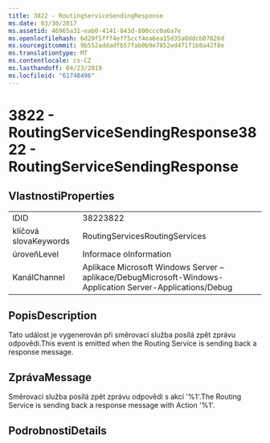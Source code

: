 ```yaml
---
title: 3822 - RoutingServiceSendingResponse
ms.date: 03/30/2017
ms.assetid: 46965a31-eab0-4141-843d-800ccc0a6a7e
ms.openlocfilehash: 6d20f5fff4eff5ccf4ea6ea15d35a0ddcb07626d
ms.sourcegitcommit: 9b552addadfb57fab0b9e7852ed4f1f1b8a42f8e
ms.translationtype: MT
ms.contentlocale: cs-CZ
ms.lasthandoff: 04/23/2019
ms.locfileid: "61748496"
---
```

# <a name="3822---routingservicesendingresponse"></a><span data-ttu-id="cd230-102">3822 - RoutingServiceSendingResponse</span><span class="sxs-lookup"><span data-stu-id="cd230-102">3822 - RoutingServiceSendingResponse</span></span>
## <a name="properties"></a><span data-ttu-id="cd230-103">Vlastnosti</span><span class="sxs-lookup"><span data-stu-id="cd230-103">Properties</span></span>  
  
|||  
|-|-|  
|<span data-ttu-id="cd230-104">ID</span><span class="sxs-lookup"><span data-stu-id="cd230-104">ID</span></span>|<span data-ttu-id="cd230-105">3822</span><span class="sxs-lookup"><span data-stu-id="cd230-105">3822</span></span>|  
|<span data-ttu-id="cd230-106">klíčová slova</span><span class="sxs-lookup"><span data-stu-id="cd230-106">Keywords</span></span>|<span data-ttu-id="cd230-107">RoutingServices</span><span class="sxs-lookup"><span data-stu-id="cd230-107">RoutingServices</span></span>|  
|<span data-ttu-id="cd230-108">úroveň</span><span class="sxs-lookup"><span data-stu-id="cd230-108">Level</span></span>|<span data-ttu-id="cd230-109">Informace o</span><span class="sxs-lookup"><span data-stu-id="cd230-109">Information</span></span>|  
|<span data-ttu-id="cd230-110">Kanál</span><span class="sxs-lookup"><span data-stu-id="cd230-110">Channel</span></span>|<span data-ttu-id="cd230-111">Aplikace Microsoft Windows Server – aplikace/Debug</span><span class="sxs-lookup"><span data-stu-id="cd230-111">Microsoft-Windows-Application Server-Applications/Debug</span></span>|  
  
## <a name="description"></a><span data-ttu-id="cd230-112">Popis</span><span class="sxs-lookup"><span data-stu-id="cd230-112">Description</span></span>  
 <span data-ttu-id="cd230-113">Tato událost je vygenerován při směrovací služba posílá zpět zprávu odpovědi.</span><span class="sxs-lookup"><span data-stu-id="cd230-113">This event is emitted when the Routing Service is sending back a response message.</span></span>  
  
## <a name="message"></a><span data-ttu-id="cd230-114">Zpráva</span><span class="sxs-lookup"><span data-stu-id="cd230-114">Message</span></span>  
 <span data-ttu-id="cd230-115">Směrovací služba posílá zpět zprávu odpovědi s akcí '%1'.</span><span class="sxs-lookup"><span data-stu-id="cd230-115">The Routing Service is sending back a response message with Action '%1'.</span></span>  
  
## <a name="details"></a><span data-ttu-id="cd230-116">Podrobnosti</span><span class="sxs-lookup"><span data-stu-id="cd230-116">Details</span></span>
